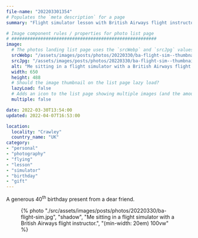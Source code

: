```yaml
---
file-name: "202203301354"
# Populates the `meta description` for a page
summary: "Flight simulator lesson with British Airways flight instructor."

# Image component rules / properties for photo list page
# #######################################################
image:
  # The photos landing list page uses the `srcWebp` and `srcJpg` values
  srcWebp: "/assets/images/posts/photos/20220330/ba-flight-sim--thumbnail.webp"
  srcJpg: "/assets/images/posts/photos/20220330/ba-flight-sim--thumbnail.jpg"
  alt: "Me sitting in a flight simulator with a British Airways flight instructor"
  width: 650
  height: 488
  # Should the image thumbnail on the list page lazy load?
  lazyLoad: false
  # Adds an icon to the list page showing multiple images (and the amount) available to view on the post page
  multiple: false

date: 2022-03-30T13:54:00
updated: 2022-04-07T16:53:00

location:
  locality: "Crawley"
  country_name: "UK"
category:
- "personal"
- "photography"
- "flying"
- "lesson"
- "simulator"
- "birthday"
- "gift"
---
```


A generous 40<sup>th</sup> birthday present from a dear friend.

<figure class="flow">
{% photo "./src/assets/images/posts/photos/20220330/ba-flight-sim.jpg", "shadow", "Me sitting in a flight simulator with a British Airways flight instructor.", "(min-width: 20em) 100vw" %}
</figure>
